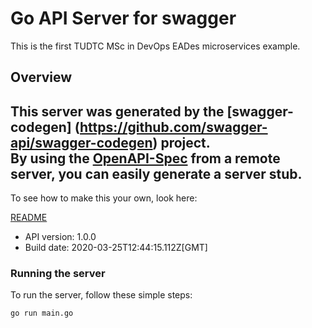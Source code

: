 # Go API Server for swagger

This is the first TUDTC MSc in DevOps EADes microservices example. 

## Overview
This server was generated by the [swagger-codegen]
(https://github.com/swagger-api/swagger-codegen) project.  
By using the [OpenAPI-Spec](https://github.com/OAI/OpenAPI-Specification) from a remote server, you can easily generate a server stub.  
-

To see how to make this your own, look here:

[README](https://github.com/swagger-api/swagger-codegen/blob/master/README.md)

- API version: 1.0.0
- Build date: 2020-03-25T12:44:15.112Z[GMT]


### Running the server
To run the server, follow these simple steps:

```
go run main.go
```

